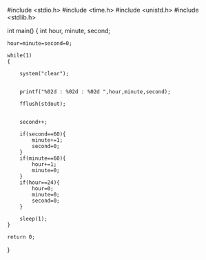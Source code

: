 #include <stdio.h>
#include <time.h> 
#include <unistd.h>
#include <stdlib.h>
 
int main()
{
    int hour, minute, second;
     
    hour=minute=second=0;
 
    while(1)
    {
        
        system("clear");
         

        printf("%02d : %02d : %02d ",hour,minute,second);
         
        fflush(stdout);
         
         
        second++;
 
        if(second==60){
            minute+=1;
            second=0;
        }
        if(minute==60){
            hour+=1;
            minute=0;
        }
        if(hour==24){
            hour=0;
            minute=0;
            second=0;
        }
         
        sleep(1);   
    }
 
    return 0;
}
